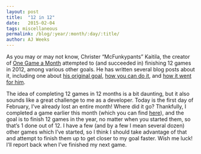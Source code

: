 ```yaml
---
layout: post
title:  "12 in 12"
date:   2015-02-04
tags: miscellaneous
permalink: /blog/:year/:month/:day/:title/
author: AJ Weeks
---
```


As you may or may not know, Christer “McFunkypants” Kaitila, the creator of <a class="underline" href="http://www.onegameamonth.com">One Game a Month</a> attempted to (and succeeded in) finishing 12 games in 2012, among various other goals. He has written several blog posts about it, including one about <a class="underline" href="http://mcfunkypants.com/2012/quest/">his original goal</a>, <a class="underline" href="https://gamedevelopment.tutsplus.com/articles/1gam-how-to-succeed-at-making-one-game-a-month--gamedev-3695">how you can do it</a>, and <a class="underline" href="http://mcfunkypants.com/2012/12-games-in-12-months/">how it went for him</a>.

The idea of completing 12 games in 12 months is a bit daunting, but it also sounds like a great challenge to me as a developer. Today is the first day of February, I’ve already lost an entire month! Where did it go? Thankfully, I completed a game earlier this month (which you can find <a class="underline" href="http://ajweeks.com/games/pong">here</a>), and the goal is to finish 12 games in the year, no matter when you started them, so that’s 1 done out of 12. I have a few (and by a few I mean several dozen) other games which I’ve started, so I think I should take advantage of that and attempt to finish them up to get closer to my goal faster. Wish me luck! I’ll report back when I’ve finished my next game.
